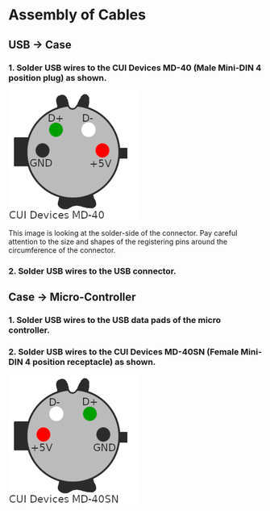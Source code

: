 # Assembly of Cables

## USB -> Case

### 1. Solder USB wires to the CUI Devices MD-40 (Male Mini-DIN 4 position plug) as shown.

![MD-40](./assets/cable_usb_md40_wire_guide.png)

This image is looking at the solder-side of the connector. Pay careful attention to the size and shapes of the registering pins around the circumference of the connector.

### 2. Solder USB wires to the USB connector.


## Case -> Micro-Controller

### 1. Solder USB wires to the USB data pads of the micro controller.

### 2. Solder USB wires to the CUI Devices MD-40SN (Female Mini-DIN 4 position receptacle) as shown.

![MD-40SN](./assets/cable_usb_md40sn_wire_guide.png)